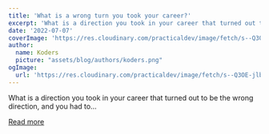 ```yaml
---
title: 'What is a wrong turn you took your career?'
excerpt: 'What is a direction you took in your career that turned out to be the wrong direction, and you had to...'
date: '2022-07-07'
coverImage: 'https://res.cloudinary.com/practicaldev/image/fetch/s--Q3OE-jlb--/c_imagga_scale,f_auto,fl_progressive,h_420,q_auto,w_1000/https://dev-to-uploads.s3.amazonaws.com/uploads/articles/9em6zzctp5m034gn7jg7.png'
author:
  name: Koders
  picture: "assets/blog/authors/koders.png"
ogImage:
  url: 'https://res.cloudinary.com/practicaldev/image/fetch/s--Q3OE-jlb--/c_imagga_scale,f_auto,fl_progressive,h_420,q_auto,w_1000/https://dev-to-uploads.s3.amazonaws.com/uploads/articles/9em6zzctp5m034gn7jg7.png'
---
```


What is a direction you took in your career that turned out to be the wrong direction, and you had to...

[Read more](https://dev.to/ben/what-is-a-wrong-turn-you-took-your-career-2omp)
